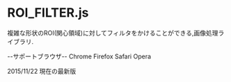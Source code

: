 # ROI_FILTER.js

複雑な形状のROI(関心領域)に対してフィルタをかけることができる,画像処理ライブラリ.

--サポートブラウザ--
Chrome 
Firefox
Safari
Opera

2015/11/22 現在の最新版